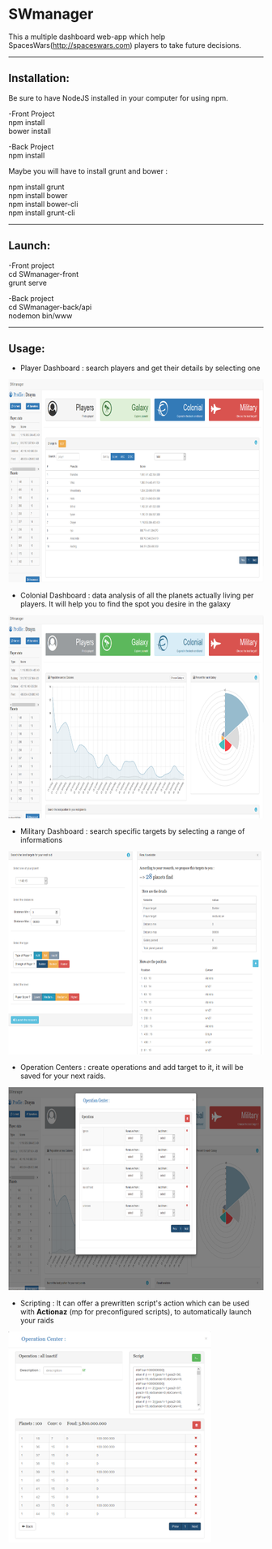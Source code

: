 # SWmanager

This a multiple dashboard web-app which help SpacesWars(http://spaceswars.com) players to take future decisions.

-------------------------------------------------------------------------------------------  
## Installation:  

Be sure to have NodeJS installed in your computer for using npm.  

-Front Project  
npm install  
bower install  

-Back Project  
npm install  

Maybe you will have to install grunt and bower :  

npm install grunt  
npm install bower  
npm install bower-cli  
npm install grunt-cli  

-------------------------------------------------------------------------------------------  
## Launch:  


-Front project  
cd SWmanager-front  
grunt serve  


-Back project  
cd SWmanager-back/api  
nodemon bin/www  



-------------------------------------------------------------------------------------------  
## Usage:  


- Player Dashboard : search players and get their details by selecting one
<img src="ReadMe-images/sw-player.PNG" height="400">

- Colonial Dashboard : data analysis of all the planets actually living per players. It will help you to find the spot you desire in the galaxy
<img src="ReadMe-images/sw-colonial.PNG" height="400">


- Military Dashboard : search specific targets by selecting a range of informations
<img src="ReadMe-images/sw-raid.PNG" height="400">

- Operation Centers : create operations and add target to it, it will be saved for your next raids. 
<img src="ReadMe-images/sw-operation.PNG" height="400">

- Scripting : It can offer a prewritten script's action which can be used with **Actionaz** (mp for preconfigured scripts), to automatically launch your raids
<img src="ReadMe-images/sw-script.PNG" width="400" align="center">
